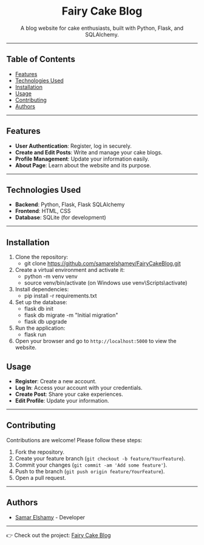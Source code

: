 <h1 align="center">Fairy Cake Blog</h1>

<p align="center">
  A blog website for cake enthusiasts, built with Python, Flask, and SQLAlchemy.
</p>

---

## Table of Contents

- [Features](#features)
- [Technologies Used](#technologies-used)
- [Installation](#installation)
- [Usage](#usage)
- [Contributing](#contributing)
- [Authors](#authors)

---

## Features

- **User Authentication**: Register, log in securely.
- **Create and Edit Posts**: Write and manage your cake blogs.
- **Profile Management**: Update your information easily.
- **About Page**: Learn about the website and its purpose.

---

## Technologies Used

- **Backend**: Python, Flask, Flask SQLAlchemy
- **Frontend**: HTML, CSS
- **Database**: SQLite (for development)

---

## Installation

1. Clone the repository: 
    - git clone https://github.com/samarelshamey/FairyCakeBlog.git
2. Create a virtual environment and activate it: 
    - python -m venv venv
    - source venv/bin/activate (on Windows use venv\Scripts\activate)
3. Install dependencies:
    - pip install -r requirements.txt
4. Set up the database:
    - flask db init
    - flask db migrate -m "Initial migration"
    - flask db upgrade
5. Run the application:
    - flask run
6. Open your browser and go to `http://localhost:5000` to view the website.

## Usage

- **Register**: Create a new account.
- **Log In**: Access your account with your credentials.
- **Create Post**: Share your cake experiences.
- **Edit Profile**: Update your information.

---

## Contributing

Contributions are welcome! Please follow these steps:

1. Fork the repository.
2. Create your feature branch (`git checkout -b feature/YourFeature`).
3. Commit your changes (`git commit -am 'Add some feature'`).
4. Push to the branch (`git push origin feature/YourFeature`).
5. Open a pull request.

---

## Authors

- [Samar Elshamy](https://github.com/samarelshamey) - Developer

---

👉 Check out the project: [Fairy Cake Blog](http://www.fairycakeblog.social/landingpage)
